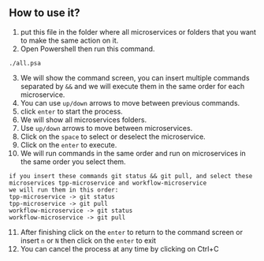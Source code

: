 ## How to use it?
1. put this file in the folder where all microservices or folders that you want to make the same action on it.
2. Open Powershell then run this command.
```
./all.psa
```
3. We will show the command screen, you can insert multiple commands separated by `&&` and we will execute them in the same order for each microservice.
4. You can use `up/down` arrows to move between previous commands.
5. click `enter` to start the process.
6. We will show all microservices folders.
7. Use `up/down` arrows to move between microservices.
8. Click on the `space` to select or deselect the microservice.
9. Click on the `enter` to execute.
10. We will run commands in the same order and run on microservices in the same order you select them.
```
if you insert these commands git status && git pull, and select these microservices tpp-microservice and workflow-microservice
we will run them in this order:
tpp-microservice -> git status
tpp-microservice -> git pull
workflow-microservice -> git status
workflow-microservice -> git pull
```
11. After finishing click on the `enter` to return to the command screen or insert `n` or `N` then click on the `enter` to exit
12. You can cancel the process at any time by clicking on Ctrl+C
